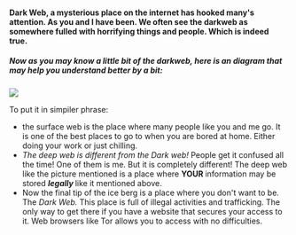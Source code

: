 <h4> Dark Web, a mysterious place on the internet has hooked many's attention. As you and I have been. We often see the darkweb as somewhere 
fulled with horrifying things and people. Which is indeed true. </h4> 

<h5> Now as you may know a little bit of the darkweb, here is an diagram that may help you understand better by a bit: </h5>
<img src="https://foresite.com/wp-content/uploads/2019/11/DWMjpeg.jpeg"> <br> 

<p> To put it in simpiler phrase: </p>
<ul> 
    <li>the surface web is the place where many people like you and me go. It is one of the best places to go to when you are bored at home. 
Either doing your work or just chilling. </li>
    <li> <i> The deep web is different from the Dark web! </i> People get it confused all the time! One of them is me. But it is completely different!
    The deep web like the picture mentioned is a place where <b> YOUR </b> information may be stored <b> <i> legally </i> </b> like it mentioned above.</li>
    <li> Now the final tip of the ice berg is a place where you don't want to be. The <i> Dark Web. </i> This place is full of illegal activities 
    and trafficking. The only way to get there if you have a website that secures your access to it. Web browsers like Tor allows you to access with 
    no difficulties. </li>
</ul>
